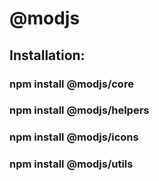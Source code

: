 # @modjs

## Installation:

### npm install @modjs/core

### npm install @modjs/helpers

### npm install @modjs/icons

### npm install @modjs/utils
